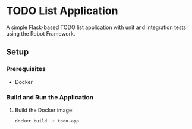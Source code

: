 # TODO List Application

A simple Flask-based TODO list application with unit and integration tests using the Robot Framework.

## Setup

### Prerequisites

- Docker

### Build and Run the Application

1. Build the Docker image:
   ```bash
   docker build -t todo-app .